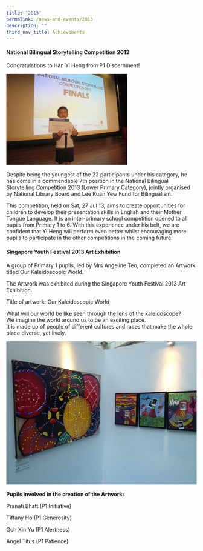 ```yaml
---
title: "2013"
permalink: /news-and-events/2013
description: ""
third_nav_title: Achievements
---
```


  
#### National Bilingual Storytelling Competition 2013

Congratulations to Han Yi Heng from P1 Discernment!

![](/images/Storytelling%20competition%20-%20Yi%20Heng.jpeg)

Despite being the youngest of the 22 participants under his category, he has come in a commendable 7th position in the National Bilingual Storytelling Competition 2013 (Lower Primary Category), jointly organised by National Library Board and Lee Kuan Yew Fund for Bilingualism.  
  
This competition, held on Sat, 27 Jul 13, aims to create opportunities for children to develop their presentation skills in English and their Mother Tongue Language. It is an inter-primary school competition opened to all pupils from Primary 1 to 6. With this experience under his belt, we are confident that Yi Heng will perform even better whilst encouraging more pupils to participate in the other competitions in the coming future.  
  

#### Singapore Youth Festival 2013 Art Exhibition


A group of Primary 1 pupils, led by Mrs Angeline Teo, completed an Artwork titled Our Kaleidoscopic World.  
  
The Artwork was exhibited during the Singapore Youth Festival 2013 Art Exhibition.  
  
Title of artwork: Our Kaleidoscopic World

What will our world be like seen through the lens of the kaleidoscope?  
We imagine the world around us to be an exciting place.  
It is made up of people of different cultures and races that make the whole place diverse, yet lively.

![](/images/Our%20Kaleidoscopic%20World%20-%20SYF%20Exhibition.jpeg)

**Pupils involved in the creation of the Artwork:**

Pranati Bhatt (P1 Initiative)

Tiffany Ho (P1 Generosity)

Goh Xin Yu (P1 Alertness)

Angel Titus (P1 Patience)